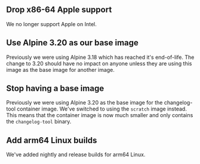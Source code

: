 ## Drop x86-64 Apple support

We no longer support Apple on Intel.

## Use Alpine 3.20 as our base image

Previously we were using Alpine 3.18 which has reached it's end-of-life. The change to 3.20 should have no impact on anyone unless they are using this image as the base image for another image.

## Stop having a base image

Previously we were using Alpine 3.20 as the base image for the changelog-tool container image. We've switched to using the `scratch` image instead. This means that the container image is now much smaller and only contains the `changelog-tool` binary.

## Add arm64 Linux builds

We've added nightly and release builds for arm64 Linux.

